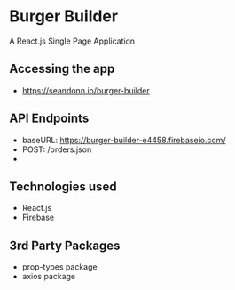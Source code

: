 # Burger Builder
A React.js Single Page Application

## Accessing the app
- https://seandonn.io/burger-builder

## API Endpoints
- baseURL: https://burger-builder-e4458.firebaseio.com/
- POST: /orders.json
- 

## Technologies used
- React.js
- Firebase

## 3rd Party Packages
- prop-types package
- axios package
